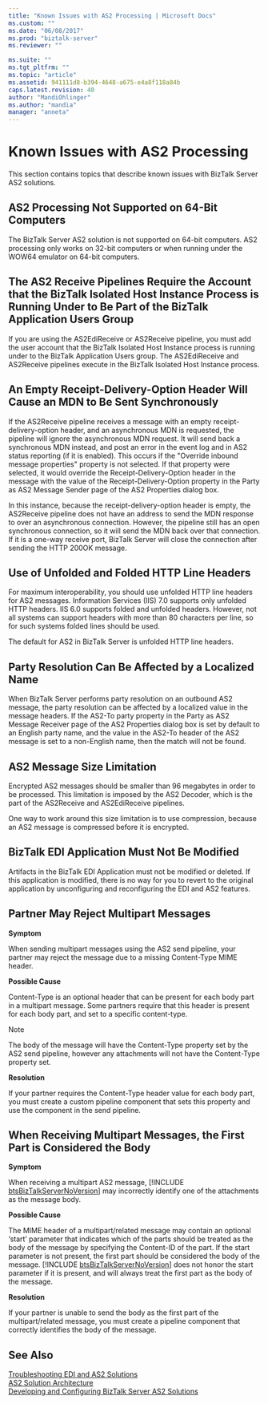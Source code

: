 ```yaml
---
title: "Known Issues with AS2 Processing | Microsoft Docs"
ms.custom: ""
ms.date: "06/08/2017"
ms.prod: "biztalk-server"
ms.reviewer: ""

ms.suite: ""
ms.tgt_pltfrm: ""
ms.topic: "article"
ms.assetid: 941111d8-b394-4648-a675-e4a8f118a84b
caps.latest.revision: 40
author: "MandiOhlinger"
ms.author: "mandia"
manager: "anneta"
---
```

# Known Issues with AS2 Processing
This section contains topics that describe known issues with BizTalk Server AS2 solutions.  
  
## AS2 Processing Not Supported on 64-Bit Computers  
 The BizTalk Server AS2 solution is not supported on 64-bit computers. AS2 processing only works on 32-bit computers or when running under the WOW64 emulator on 64-bit computers.  
  
## The AS2 Receive Pipelines Require the Account that the BizTalk Isolated Host Instance Process is Running Under to Be Part of the BizTalk Application Users Group  
 If you are using the AS2EdiReceive or AS2Receive pipeline, you must add the user account that the BizTalk Isolated Host Instance process is running under to the BizTalk Application Users group. The AS2EdiReceive and AS2Receive pipelines execute in the BizTalk Isolated Host Instance process.  
  
## An Empty Receipt-Delivery-Option Header Will Cause an MDN to Be Sent Synchronously  
 If the AS2Receive pipeline receives a message with an empty receipt-delivery-option header, and an asynchronous MDN is requested, the pipeline will ignore the asynchronous MDN request. It will send back a synchronous MDN instead, and post an error in the event log and in AS2 status reporting (if it is enabled). This occurs if the "Override inbound message properties" property is not selected. If that property were selected, it would override the Receipt-Delivery-Option header in the message with the value of the Receipt-Delivery-Option property in the Party as AS2 Message Sender page of the AS2 Properties dialog box.  
  
 In this instance, because the receipt-delivery-option header is empty, the AS2Receive pipeline does not have an address to send the MDN response to over an asynchronous connection. However, the pipeline still has an open synchronous connection, so it will send the MDN back over that connection. If it is a one-way receive port, BizTalk Server will close the connection after sending the HTTP 200OK message.  
  
## Use of Unfolded and Folded HTTP Line Headers  
 For maximum interoperability, you should use unfolded HTTP line headers for AS2 messages. Information Services (IIS) 7.0 supports only unfolded HTTP headers. IIS 6.0 supports folded and unfolded headers. However, not all systems can support headers with more than 80 characters per line, so for such systems folded lines should be used.  
  
 The default for AS2 in BizTalk Server is unfolded HTTP line headers.  
  
## Party Resolution Can Be Affected by a Localized Name  
 When BizTalk Server performs party resolution on an outbound AS2 message, the party resolution can be affected by a localized value in the message headers. If the AS2-To party property in the Party as AS2 Message Receiver page of the AS2 Properties dialog box is set by default to an English party name, and the value in the AS2-To header of the AS2 message is set to a non-English name, then the match will not be found.  
  
## AS2 Message Size Limitation  
 Encrypted AS2 messages should be smaller than 96 megabytes in order to be processed. This limitation is imposed by the AS2 Decoder, which is the part of the AS2Receive and AS2EdiReceive pipelines.  
  
 One way to work around this size limitation is to use compression, because an AS2 message is compressed before it is encrypted.  
  
## BizTalk EDI Application Must Not Be Modified  
 Artifacts in the BizTalk EDI Application must not be modified or deleted. If this application is modified, there is no way for you to revert to the original application by unconfiguring and reconfiguring the EDI and AS2 features.  
  
## Partner May Reject Multipart Messages  
 **Symptom**  
  
 When sending multipart messages using the AS2 send pipeline, your partner may reject the message due to a missing Content-Type MIME header.  
  
 **Possible Cause**  
  
 Content-Type is an optional header that can be present for each body part in a multipart message. Some partners require that this header is present for each body part, and set to a specific content-type.  
  
> [!NOTE]
>  The body of the message will have the Content-Type property set by the AS2 send pipeline, however any attachments will not have the Content-Type property set.  
  
 **Resolution**  
  
 If your partner requires the Content-Type header value for each body part, you must create a custom pipeline component that sets this property and use the component in the send pipeline.  
  
## When Receiving Multipart Messages, the First Part is Considered the Body  
 **Symptom**  
  
 When receiving a multipart AS2 message, [!INCLUDE [btsBizTalkServerNoVersion](../includes/btsbiztalkservernoversion-md.md)] may incorrectly identify one of the attachments as the message body.  
  
 **Possible Cause**  
  
 The MIME header of a multipart/related message may contain an optional ‘start’ parameter that indicates which of the parts should be treated as the body of the message by specifying the Content-ID of the part. If the start parameter is not present, the first part should be considered the body of the message. [!INCLUDE [btsBizTalkServerNoVersion](../includes/btsbiztalkservernoversion-md.md)] does not honor the start parameter if it is present, and will always treat the first part as the body of the message.  
  
 **Resolution**  
  
 If your partner is unable to send the body as the first part of the multipart/related message, you must create a pipeline component that correctly identifies the body of the message.  
  
## See Also  
 [Troubleshooting EDI and AS2 Solutions](../core/troubleshooting-edi-and-as2-solutions.md)   
 [AS2 Solution Architecture](../core/as2-solution-architecture.md)   
 [Developing and Configuring BizTalk Server AS2 Solutions](../core/developing-and-configuring-biztalk-server-as2-solutions.md)